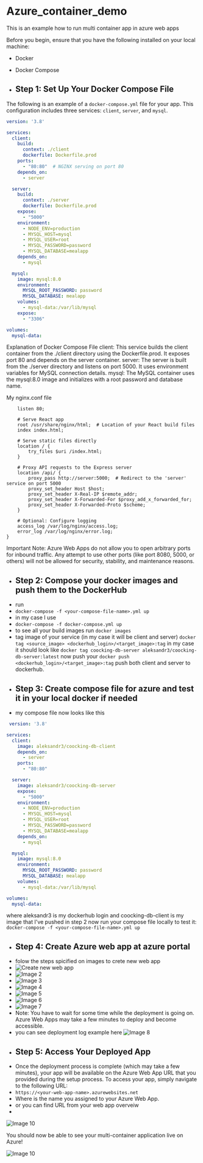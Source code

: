 # Azure_container_demo
This is an example how to run multi container app in azure web apps

Before you begin, ensure that you have the following installed on your local machine:

- Docker
- Docker Compose

- ## Step 1: Set Up Your Docker Compose File

The following is an example of a `docker-compose.yml` file for your app. This configuration includes three services: `client`, `server`, and `mysql`.

```yaml
version: '3.8'

services:
  client:
    build:
      context: ./client
      dockerfile: Dockerfile.prod
    ports:
      - "80:80"  # NGINX serving on port 80
    depends_on:
      - server

  server:
    build:
      context: ./server
      dockerfile: Dockerfile.prod
    expose:
      - "5000"  
    environment:
      - NODE_ENV=production
      - MYSQL_HOST=mysql  
      - MYSQL_USER=root
      - MYSQL_PASSWORD=password
      - MYSQL_DATABASE=mealapp
    depends_on:
      - mysql

  mysql:
    image: mysql:8.0
    environment:
      MYSQL_ROOT_PASSWORD: password
      MYSQL_DATABASE: mealapp
    volumes:
      - mysql-data:/var/lib/mysql
    expose:
      - "3306"

volumes:
  mysql-data:
```
Explanation of Docker Compose File
client: This service builds the client container from the ./client directory using the Dockerfile.prod. It exposes port 80 and depends on the server container.
server: The server is built from the ./server directory and listens on port 5000. It uses environment variables for MySQL connection details.
mysql: The MySQL container uses the mysql:8.0 image and initializes with a root password and database name.

My nginx.conf file
```server {
    listen 80;

    # Serve React app
    root /usr/share/nginx/html;  # Location of your React build files
    index index.html;

    # Serve static files directly
    location / {
        try_files $uri /index.html;
    }

    # Proxy API requests to the Express server
    location /api/ {
        proxy_pass http://server:5000;  # Redirect to the 'server' service on port 5000
        proxy_set_header Host $host;
        proxy_set_header X-Real-IP $remote_addr;
        proxy_set_header X-Forwarded-For $proxy_add_x_forwarded_for;
        proxy_set_header X-Forwarded-Proto $scheme;
    }

    # Optional: Configure logging
    access_log /var/log/nginx/access.log;
    error_log /var/log/nginx/error.log;
}
```
Important Note:
Azure Web Apps do not allow you to open arbitrary ports for inbound traffic. Any attempt to use other ports (like port 8080, 5000, or others) will not be allowed for security, stability, and maintenance reasons.
- ## Step 2: Compose your docker images and push them to the DockerHub
- run
- ```docker-compose -f <your-compose-file-name>.yml up```
-  in my case I use
-  ```docker-compose -f docker-compose.yml up```
- to see all your build images run ```docker images```
- tag image of your service (in my case it will be client and server)
```docker tag <source_image> <dockerhub_login>/<target_image>:tag```
in my case it should look like 
```docker tag coocking-db-server aleksandr3/coocking-db-server:latest```
now push your ```docker push <dockerhub_login>/<target_image>:tag```
push both client and server to dockerhub.
- ## Step 3: Create compose file for azure and test it in your local docker if needed
- my compose file now looks like this
```yaml
 version: '3.8'

services:
  client:
    image: aleksandr3/coocking-db-client  
    depends_on:
      - server
    ports:
      - "80:80"  

  server:
    image: aleksandr3/coocking-db-server 
    expose:
      - "5000"
    environment:
      - NODE_ENV=production
      - MYSQL_HOST=mysql
      - MYSQL_USER=root
      - MYSQL_PASSWORD=password
      - MYSQL_DATABASE=mealapp
    depends_on:
      - mysql

  mysql:
    image: mysql:8.0
    environment:
      MYSQL_ROOT_PASSWORD: password
      MYSQL_DATABASE: mealapp
    volumes:
      - mysql-data:/var/lib/mysql

volumes:
  mysql-data:
```

where aleksandr3 is my dockerhub login and coocking-db-client is my image that I've pushed in step 2
now run your compose file locally to test it:
```docker-compose -f <your-compose-file-name>.yml up```
- ## Step 4: Create Azure web app at azure portal
- folow the steps spicified on images to crete new web app
- ![Create new web app](https://github.com/AleksandrSkulinets/Azure_container_demo/blob/main/images/1.png?raw=true)
- ![Image 2](https://github.com/AleksandrSkulinets/Azure_container_demo/blob/main/images/2.png?raw=true)
- ![Image 3](https://github.com/AleksandrSkulinets/Azure_container_demo/blob/main/images/3.png?raw=true)
- ![Image 4](https://github.com/AleksandrSkulinets/Azure_container_demo/blob/main/images/4.png?raw=true)
- ![Image 5](https://github.com/AleksandrSkulinets/Azure_container_demo/blob/main/images/5.png?raw=true)
- ![Image 6](https://github.com/AleksandrSkulinets/Azure_container_demo/blob/main/images/6.png?raw=true)
- ![Image 7](https://github.com/AleksandrSkulinets/Azure_container_demo/blob/main/images/7.png?raw=true)
- Note: You have to wait for some time while the deployment is going on. Azure Web Apps may take a few minutes to deploy and become accessible.
- you can see deployment log example here 
![Image 8](https://github.com/AleksandrSkulinets/Azure_container_demo/blob/main/images/8.png?raw=true)
- ## Step 5: Access Your Deployed App
- Once the deployment process is complete (which may take a few minutes), your app will be available on the Azure Web App URL that you provided during the setup process. To access your app, simply navigate to the following URL:
- ```https://<your-web-app-name>.azurewebsites.net```
- Where <your-web-app-name> is the name you assigned to your Azure Web App. 
- or you can find URL from your web app overveiw
- 
![Image 10](https://github.com/AleksandrSkulinets/Azure_container_demo/blob/main/images/10.png?raw=true)

You should now be able to see your multi-container application live on Azure!

![Image 10](https://github.com/AleksandrSkulinets/Azure_container_demo/blob/main/images/9.png?raw=true)



